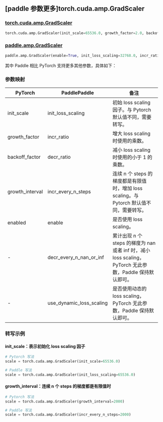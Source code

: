 ## [paddle 参数更多]torch.cuda.amp.GradScaler

### [torch.cuda.amp.GradScaler](https://pytorch.org/docs/stable/amp.html#torch.cuda.amp.GradScaler)

```python
torch.cuda.amp.GradScaler(init_scale=65536.0, growth_factor=2.0, backoff_factor=0.5, growth_interval=2000, enabled=True)
```

### [paddle.amp.GradScaler](https://www.paddlepaddle.org.cn/documentation/docs/zh/api/paddle/amp/GradScaler_cn.html)

```python
paddle.amp.GradScaler(enable=True, init_loss_scaling=32768.0, incr_ratio=2.0, decr_ratio=0.5, incr_every_n_steps=1000, decr_every_n_nan_or_inf=2, use_dynamic_loss_scaling=True)
```

其中 Paddle 相比 PyTorch 支持更多其他参数，具体如下：

### 参数映射

| PyTorch         | PaddlePaddle             | 备注                                                         |
| --------------- | ------------------------ | ------------------------------------------------------------ |
| init_scale      | init_loss_scaling        | 初始 loss scaling 因子。与 Pytorch 默认值不同，需要转写。                                  |
| growth_factor   | incr_ratio               | 增大 loss scaling 时使用的乘数。                             |
| backoff_factor  | decr_ratio               | 减小 loss scaling 时使用的小于 1 的乘数。                    |
| growth_interval | incr_every_n_steps       | 连续 n 个 steps 的梯度都是有限值时，增加 loss scaling。与 Pytorch 默认值不同，需要转写。     |
| enabled         | enable                  | 是否使用 loss scaling。                                      |
| -               | decr_every_n_nan_or_inf  | 累计出现 n 个 steps 的梯度为 nan 或者 inf 时，减小 loss scaling，PyTorch 无此参数，Paddle 保持默认即可。 |
| -               | use_dynamic_loss_scaling | 是否使用动态的 loss scaling，PyTorch 无此参数，Paddle 保持默认即可。 |


### 转写示例
#### init_scale：表示初始化 loss scaling 因子
```python
# Pytorch 写法
scale = torch.cuda.amp.GradScaler(init_scale=65536.0)

# Paddle 写法
scale = torch.cuda.amp.GradScaler(init_loss_scaling=65536.0)
```
#### growth_interval：连续 n 个 steps 的梯度都是有限值时
```python
# Pytorch 写法
scale = torch.cuda.amp.GradScaler(growth_interval=2000)

# Paddle 写法
scale = torch.cuda.amp.GradScaler(incr_every_n_steps=2000)
```
